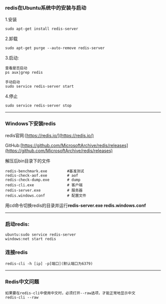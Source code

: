 ### redis在Ubuntu系统中的安装与启动

1.安装

```
sudo apt-get install redis-server
```

2.卸载

```
sudo apt-get purge --auto-remove redis-server
```

3.启动:

```
查看是否启动
ps aux|grep redis

手动启动
sudo service redis-server start
```

4.停止

```
sudo service redis-server stop
```

---

### Windows下安装redis

redis官网:[https://redis.io/](https://redis.io/)

GitHub:[https://github.com/MicrosoftArchive/redis/releases](https://github.com/MicrosoftArchive/redis/releases)

解压后bin目录下的文件

```
redis-benchmark.exe         #基准测试
redis-check-aof.exe         # aof
redis-check-dump.exe        # dump
redis-cli.exe               # 客户端
redis-server.exe            # 服务器
redis.windows.conf          # 配置文件
```

用cd命令切换redis的目录并运行**redis-server.exe redis.windows.conf**

---

### 启动redis:

```
ubuntu:sudo service redis-server
windows:net start redis
```

### 连接redis

```
redis-cli -h [ip] -p[端口](默认端口为6379)
```

---

### Redis中文问题

```
如果要在redis-cli中使用中文时，必须打开--raw选项，才能正常地显示中文
redis-cli --raw
```



